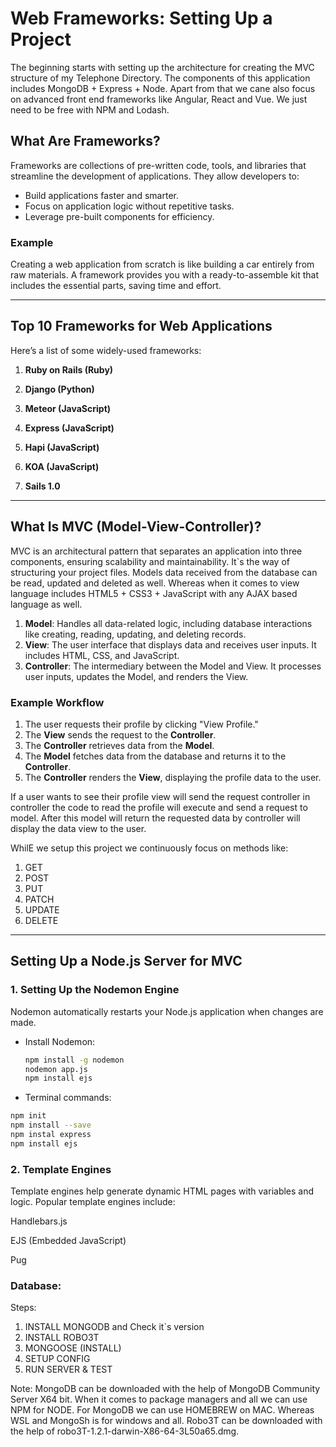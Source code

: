 # Web Frameworks: Setting Up a Project

The beginning starts with setting up the architecture for creating the MVC structure of my Telephone Directory. The components of this application includes MongoDB + Express + Node. Apart from that we cane also focus on advanced front end frameworks like Angular, React and Vue. We just need to be free with NPM and Lodash. 

## What Are Frameworks?

Frameworks are collections of pre-written code, tools, and libraries that streamline the development of applications. They allow developers to:

- Build applications faster and smarter.
- Focus on application logic without repetitive tasks.
- Leverage pre-built components for efficiency.

### Example
Creating a web application from scratch is like building a car entirely from raw materials. A framework provides you with a ready-to-assemble kit that includes the essential parts, saving time and effort.

---

## Top 10 Frameworks for Web Applications

Here’s a list of some widely-used frameworks:

1. **Ruby on Rails (Ruby)**

2. **Django (Python)**

3. **Meteor (JavaScript)**

4. **Express (JavaScript)**

5. **Hapi (JavaScript)**

6. **KOA (JavaScript)**

7. **Sails 1.0**
   
---

## What Is MVC (Model-View-Controller)?

MVC is an architectural pattern that separates an application into three components, ensuring scalability and maintainability. It`s the way of structuring your project files. Models data received from the database can be read, updated and deleted as well. Whereas when it comes to view language includes HTML5 + CSS3 + JavaScript with any AJAX based language as well. 

1. **Model**: Handles all data-related logic, including database interactions like creating, reading, updating, and deleting records.
2. **View**: The user interface that displays data and receives user inputs. It includes HTML, CSS, and JavaScript.
3. **Controller**: The intermediary between the Model and View. It processes user inputs, updates the Model, and renders the View.

### Example Workflow
1. The user requests their profile by clicking "View Profile."
2. The **View** sends the request to the **Controller**.
3. The **Controller** retrieves data from the **Model**.
4. The **Model** fetches data from the database and returns it to the **Controller**.
5. The **Controller** renders the **View**, displaying the profile data to the user.

If a user wants to see their profile view will send the request controller in controller the code to read the profile will execute and send a request to model. After this model will return the requested data by controller will display the data view to the user. 

WhilE we setup this project we continuously focus on methods like: 

1. GET
2. POST
3. PUT
4. PATCH
5. UPDATE
6. DELETE
   

---

## Setting Up a Node.js Server for MVC

### 1. Setting Up the Nodemon Engine
Nodemon automatically restarts your Node.js application when changes are made.

- Install Nodemon:
  ```bash
  npm install -g nodemon
  nodemon app.js
  npm install ejs
  ```

- Terminal commands:
```bash
npm init
npm install --save
npm instal express
npm install ejs 
```

### 2. Template Engines
Template engines help generate dynamic HTML pages with variables and logic. Popular template engines include:

Handlebars.js

EJS (Embedded JavaScript)

Pug

### Database: 
Steps: 
1. INSTALL MONGODB and Check it`s version
2. INSTALL ROBO3T
3. MONGOOSE (INSTALL)
4. SETUP CONFIG
5. RUN SERVER & TEST

Note: 
MongoDB can be downloaded with the help of MongoDB Community Server X64 bit. When it comes to package managers and all we can use NPM for NODE. For MongoDB we can use HOMEBREW on MAC. Whereas WSL  and MongoSh is for windows and all. Robo3T can be downloaded with the help of robo3T-1.2.1-darwin-X86-64-3L50a65.dmg.
   
